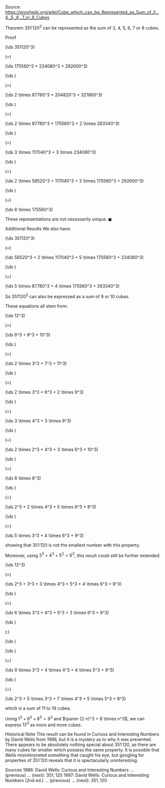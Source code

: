 # 

Source: https://proofwiki.org/wiki/Cube_which_can_be_Represented_as_Sum_of_3,_4,_5,_6,_7_or_8_Cubes



Theorem
$351 \, 120^3$ can be represented as the sum of $3$, $4$, $5$, $6$, $7$ or $8$ cubes.


Proof













\(\ds 351120^3\)

\(=\)







\(\ds 175560^3 + 234080^3 + 292600^3\)




















\(\ds \)

\(=\)







\(\ds 2 \times 87780^3 + 204820^3 + 321860^3\)




















\(\ds \)

\(=\)







\(\ds 2 \times 87780^3 + 175560^3 + 2 \times 263340^3\)




















\(\ds \)

\(=\)







\(\ds 3 \times 117040^3 + 3 \times 234080^3\)




















\(\ds \)

\(=\)







\(\ds 2 \times 58520^3 + 117040^3 + 3 \times 175560^3 + 292600^3\)




















\(\ds \)

\(=\)







\(\ds 8 \times 175560^3\)









These representations are not necessarily unique.
$\blacksquare$


Additional Results
We also have:














\(\ds 351120^3\)

\(=\)







\(\ds 58520^3 + 2 \times 117040^3 + 5 \times 175560^3 + 234080^3\)




















\(\ds \)

\(=\)







\(\ds 5 \times 87780^3 + 4 \times 175560^3 + 263340^3\)









So $351120^3$ can also be expressed as a sum of $9$ or $10$ cubes.

These equations all stem from:














\(\ds 12^3\)

\(=\)







\(\ds 6^3 + 8^3 + 10^3\)




















\(\ds \)

\(=\)







\(\ds 2 \times 3^3 + 7^3 + 11^3\)




















\(\ds \)

\(=\)







\(\ds 2 \times 3^3 + 6^3 + 2 \times 9^3\)




















\(\ds \)

\(=\)







\(\ds 3 \times 4^3 + 3 \times 8^3\)




















\(\ds \)

\(=\)







\(\ds 2 \times 2^3 + 4^3 + 3 \times 6^3 + 10^3\)




















\(\ds \)

\(=\)







\(\ds 8 \times 6^3\)




















\(\ds \)

\(=\)







\(\ds 2^3 + 2 \times 4^3 + 5 \times 6^3 + 8^3\)




















\(\ds \)

\(=\)







\(\ds 5 \times 3^3 + 4 \times 6^3 + 9^3\)









showing that $351 \, 120$ is not the smallest number with this property.

Moreover, using $3^3 + 4^3 + 5^3 = 6^3$, this result could still be further extended:














\(\ds 12^3\)

\(=\)







\(\ds 2^3 + 3^3 + 3 \times 4^3 + 5^3 + 4 \times 6^3 + 8^3\)




















\(\ds \)

\(=\)







\(\ds 6 \times 3^3 + 4^3 + 5^3 + 3 \times 6^3 + 9^3\)




















\(\ds \)

\(:\)







\(\ds \)




















\(\ds \)

\(=\)







\(\ds 9 \times 3^3 + 4 \times 4^3 + 4 \times 5^3 + 9^3\)




















\(\ds \)

\(=\)







\(\ds 2^3 + 5 \times 3^3 + 7 \times 4^3 + 5 \times 5^3 + 8^3\)









which is a sum of $11$ to $19$ cubes.

Using $1^3 + 6^3 + 8^3 = 9^3$ and $\paren {2 n}^3 = 8 \times n^3$, we can express $12^3$ as more and more cubes.


Historical Note
This result can be found in Curious and Interesting Numbers by David Wells from $1986$, but it is a mystery as to why it was presented.
There appears to be absolutely nothing special about $351 \, 120$, as there are many cubes far smaller which possess the same property.
It is possible that Wells misinterpreted something that caught his eye, but googling for properties of $351 \, 120$ reveals that it is spectacularly uninteresting.


Sources
1986: David Wells: Curious and Interesting Numbers ... (previous) ... (next): $351,120$
1997: David Wells: Curious and Interesting Numbers (2nd ed.) ... (previous) ... (next): $351,120$





